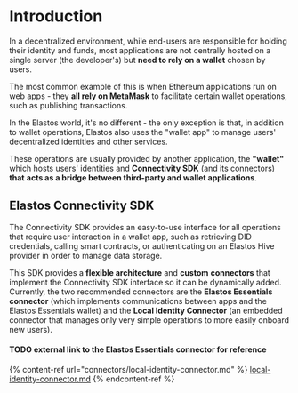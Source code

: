 # Introduction

In a decentralized environment, while end-users are responsible for holding their identity and funds, most applications are not centrally hosted on a single server (the developer's) but **need to rely on a wallet** chosen by users.

The most common example of this is when Ethereum applications run on web apps - they **all rely on MetaMask** to facilitate certain wallet operations, such as publishing transactions.

In the Elastos world, it's no different - the only exception is that, in addition to wallet operations, Elastos also uses the "wallet app" to manage users' decentralized identities and other services.

These operations are usually provided by another application, the **"wallet"** which hosts users' identities and **Connectivity SDK** (and its connectors) **that** **acts as a bridge between third-party and wallet applications**.

## Elastos Connectivity SDK

The Connectivity SDK provides an easy-to-use interface for all operations that require user interaction in a wallet app, such as retrieving DID credentials, calling smart contracts, or authenticating on an Elastos Hive provider in order to manage data storage.

This SDK provides a **flexible architecture** and **custom** **connectors** that implement the Connectivity SDK interface so it can be dynamically added. Currently, the two recommended connectors are the **Elastos Essentials connector** (which implements communications between apps and the Elastos Essentials wallet) and the **Local Identity Connector** (an embedded connector that manages only very simple operations to more easily onboard new users).

#### TODO external link to the Elastos Essentials connector for reference

{% content-ref url="connectors/local-identity-connector.md" %}
[local-identity-connector.md](connectors/local-identity-connector.md)
{% endcontent-ref %}



##
